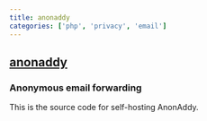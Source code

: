 ```yaml
---
title: anonaddy
categories: ['php', 'privacy', 'email']
---
```

## [anonaddy](https://github.com/anonaddy/anonaddy)

### Anonymous email forwarding


This is the source code for self-hosting AnonAddy.
